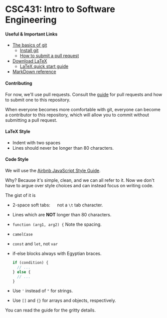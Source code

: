 # CSC431: Intro to Software Engineering

#### Useful & Important Links
  * [The basics of git][git-book]
    * [Install git][download-git]
    * [How to submit a pull request][pull-request-guide]
  * [Download LaTeX][latex-download]
    * [LaTeX quick start guide][latex-quick-start]
  * [MarkDown reference][markdown-ref]

#### Contributing
For now, we'll use pull requests. Consult the [guide][pull-request-guide] for
pull requests and how to submit one to this repository.

When everyone becomes more comfortable with git, everyone can become a
contributor to this repository, which will allow you to commit without
submitting a pull request.

#### LaTeX Style
  * Indent with two spaces
  * Lines should never be longer than 80 characters.

#### Code Style
We will use the [Airbnb JavaScript Style Guide][airbnb-style].

Why? Because it's simple, clean, and we can all refer to it. Now we don't have
to argue over style choices and can instead focus on writing code.

The gist of it is
  * 2-space soft tabs: <code> </code><code> </code> not a `\t` tab character.
  * Lines which are **NOT** longer than 80 characters.
  * `function (arg1, arg2) {` Note the spacing.
  * `camelCase`
  * `const` and `let`, not `var`
  * if-else blocks always with Egyptian braces.

    ```js
    if (condition) {
      // ...
    } else {
      // ...
    }
    ```

  * Use `'` instead of `"` for strings.
  * Use `[]` and `{}` for arrays and objects, respectively.

You can read the guide for the gritty details.


<!-- Reference-style links go here -->
<!-- Keep alphabetized, please. -->
[airbnb-style]: https://github.com/airbnb/javascript
[download-git]: https://git-scm.com/book/en/v2/Getting-Started-Installing-Git
[git-book]: https://git-scm.com/book/en/v2
[latex-download]: https://www.latex-project.org/get/
[latex-quick-start]: https://www.latex-tutorial.com/tutorials/quick-start/
[markdown-ref]: https://guides.github.com/features/mastering-markdown/
[pull-request-guide]: https://akrabat.com/the-beginners-guide-to-contributing-to-a-github-project/
